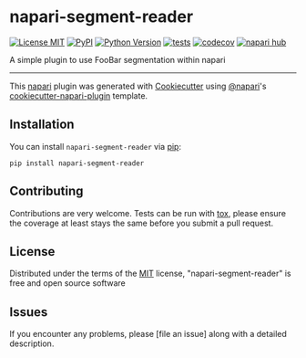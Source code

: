 # napari-segment-reader

[![License MIT](https://img.shields.io/pypi/l/napari-segment-reader.svg?color=green)](https://github.com/Sriya-235/napari-segment-reader/raw/main/LICENSE)
[![PyPI](https://img.shields.io/pypi/v/napari-segment-reader.svg?color=green)](https://pypi.org/project/napari-segment-reader)
[![Python Version](https://img.shields.io/pypi/pyversions/napari-segment-reader.svg?color=green)](https://python.org)
[![tests](https://github.com/Sriya-235/napari-segment-reader/workflows/tests/badge.svg)](https://github.com/Sriya-235/napari-segment-reader/actions)
[![codecov](https://codecov.io/gh/Sriya-235/napari-segment-reader/branch/main/graph/badge.svg)](https://codecov.io/gh/Sriya-235/napari-segment-reader)
[![napari hub](https://img.shields.io/endpoint?url=https://api.napari-hub.org/shields/napari-segment-reader)](https://napari-hub.org/plugins/napari-segment-reader)

A simple plugin to use FooBar segmentation within napari

----------------------------------

This [napari] plugin was generated with [Cookiecutter] using [@napari]'s [cookiecutter-napari-plugin] template.

<!--
Don't miss the full getting started guide to set up your new package:
https://github.com/napari/cookiecutter-napari-plugin#getting-started

and review the napari docs for plugin developers:
https://napari.org/stable/plugins/index.html
-->

## Installation

You can install `napari-segment-reader` via [pip]:

    pip install napari-segment-reader




## Contributing

Contributions are very welcome. Tests can be run with [tox], please ensure
the coverage at least stays the same before you submit a pull request.

## License

Distributed under the terms of the [MIT] license,
"napari-segment-reader" is free and open source software

## Issues

If you encounter any problems, please [file an issue] along with a detailed description.

[napari]: https://github.com/napari/napari
[Cookiecutter]: https://github.com/audreyr/cookiecutter
[@napari]: https://github.com/napari
[MIT]: http://opensource.org/licenses/MIT
[BSD-3]: http://opensource.org/licenses/BSD-3-Clause
[GNU GPL v3.0]: http://www.gnu.org/licenses/gpl-3.0.txt
[GNU LGPL v3.0]: http://www.gnu.org/licenses/lgpl-3.0.txt
[Apache Software License 2.0]: http://www.apache.org/licenses/LICENSE-2.0
[Mozilla Public License 2.0]: https://www.mozilla.org/media/MPL/2.0/index.txt
[cookiecutter-napari-plugin]: https://github.com/napari/cookiecutter-napari-plugin

[napari]: https://github.com/napari/napari
[tox]: https://tox.readthedocs.io/en/latest/
[pip]: https://pypi.org/project/pip/
[PyPI]: https://pypi.org/
